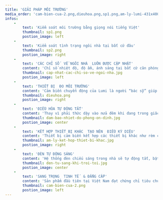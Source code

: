 ```yaml
---
title: 'GIẢI PHÁP MÔI TRƯỜNG'
media_order: 'cam-bien-cua-2.png,dieuhoa.png,sp1.png,am-ly-lumi-431x400.png,hen-gio-nghe-nhac.jpg,am-ly-ket-hop-thiet-bi-khac.jpg,nghe-nhac-theo-yeu-cau.jpg,sp2.png,cap-nhat-cac-chi-so-ve-ngoi-nha.jpg,dam-bao-nhiet-do-phong-on-dinh.jpg,rem-tu-dong-khi-troi-qua-toi.jpg,den-tu-sang-khi-troi-toi.jpg'
infos:
    -
        text: 'Kiểm soát môi trường bằng giọng nói tiếng Việt'
        thumbnail: sp1.png
        postion_image: left
    -
        text: 'Kiểm soát tình trạng ngôi nhà tại bất cứ đâu'
        thumbnail: sp2.png
        postion_image: right
    -
        text: 'CÁC CHỈ SỐ  VỀ NGÔI NHÀ  LUÔN ĐƯỢC CẬP NHẬT'
        content: 'Chỉ số nhiệt độ, độ ẩm, ánh sáng tại bất cứ căn phòng nào trong ngôi nhà khi không đảm bảo một môi trường sống khỏe đều được gửi đến điện thoại của bạn.'
        thumbnail: cap-nhat-cac-chi-so-ve-ngoi-nha.jpg
        postion_image: left
    -
        text: 'THIẾT BỊ  ĐO MÔI TRƯỜNG'
        content: 'Cảm biến chuyển động của Lumi là người “bác sỹ” giúp bạn đo nhiệt độ, độ ẩm và ánh sáng trong ngôi nhà, để đảm bảo gia đình bạn có không gian sống khỏe.'
        thumbnail: dieuhoa.png
        postion_image: right
    -
        text: 'ĐIỀU HÒA TỰ ĐỘNG TẮT'
        content: 'Thay vì phải thức dậy vào nửa đêm khi đang trong giấc ngủ say để tắt điều hòa vì quá lạnh thì hệ thống điều hòa trong từng phòng sẽ tự động điều chỉnh nhiệt độ cho phù hợp và tự động tắt để đảm bảo nhiệt độ trong luôn ôn định.'
        thumbnail: dam-bao-nhiet-do-phong-on-dinh.jpg
        postion_image: center
    -
        text: 'KẾT HỢP THIẾT BỊ KHÁC  TẠO NÊN  ĐIỀU KỲ DIỆU'
        content: 'Thiết bị cảm biến kết hợp các thiết bị khác như rèm cửa tự động sẽ tự động đóng vào hay mở ra khi có ánh nắng, còn đèn chiếu sáng tự động cũng tự động bật tắt khi có người ra vào vùng cảm biến để ngôi nhà luôn luôn thân thiện với môi trường'
        thumbnail: am-ly-ket-hop-thiet-bi-khac.jpg
        postion_image: right
    -
        text: 'ĐÈN TỰ ĐỘNG SÁNG'
        content: 'Hệ thống đèn chiếu sáng trong nhà sẽ tự động tắt, bật nhờ thiết bị cảm biến chuyển động giúp tiết kiệm điện năng và đảm bảo giấc ngủ cho gia đình bạn.'
        thumbnail: den-tu-sang-khi-troi-toi.jpg
        postion_image: center
    -
        text: 'SANG TRỌNG  TINH TẾ  & ĐẲNG CẤP'
        content: 'Sản phẩm đầu tiên tại Việt Nam đạt chứng chỉ tiêu chuẩn xuất khẩu sang các nướ Châu Âu - CE và UL – được phép xuất khẩu tới 104 Quốc gia trên thế giới.'
        thumbnail: cam-bien-cua-2.png
        postion_image: left
---
```


